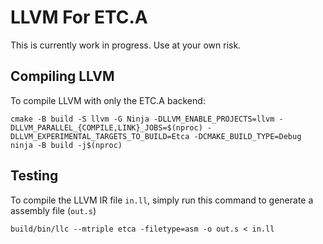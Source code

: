 # LLVM For ETC.A
This is currently work in progress. Use at your own risk.

## Compiling LLVM 
To compile LLVM with only the ETC.A backend:
```shell
cmake -B build -S llvm -G Ninja -DLLVM_ENABLE_PROJECTS=llvm -DLLVM_PARALLEL_{COMPILE,LINK}_JOBS=$(nproc) -DLLVM_EXPERIMENTAL_TARGETS_TO_BUILD=Etca -DCMAKE_BUILD_TYPE=Debug
ninja -B build -j$(nproc)
```

## Testing 
To compile the LLVM IR file `in.ll`, simply run this command to generate a assembly file (`out.s`)
```shell 
build/bin/llc --mtriple etca -filetype=asm -o out.s < in.ll
```
